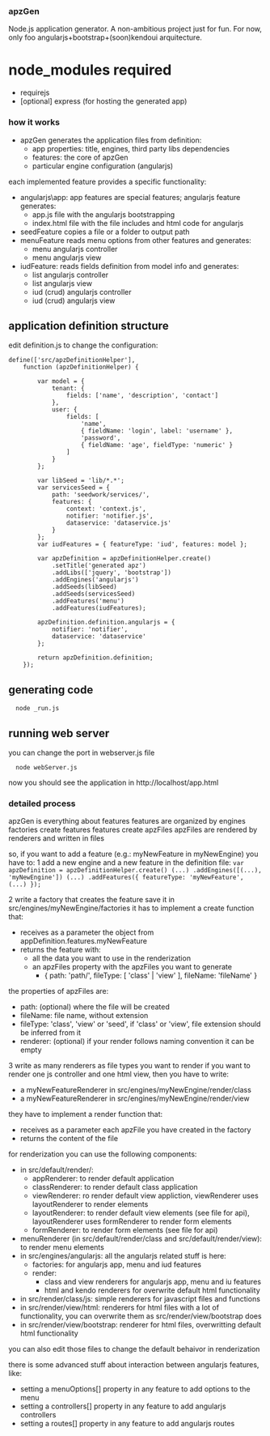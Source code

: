 ### apzGen
Node.js application generator. A non-ambitious project just for fun.
For now, only foo angularjs+bootstrap+(soon)kendoui arquitecture.

# node_modules required
- requirejs
- [optional] express (for hosting the generated app)

### how it works
- apzGen generates the application files from definition:
  - app properties: title, engines, third party libs dependencies
  - features: the core of apzGen
  - particular engine configuration (angularjs)

each implemented feature provides a specific functionality:
- angularjs\app: app features are special features; angularjs feature generates:
	- app.js file with the angularjs bootstrapping 
	- index.html file with the file includes and html code for angularjs
- seedFeature copies a file or a folder to output path
- menuFeature reads menu options from other features and generates: 
	- menu angularjs controller 
	- menu angularjs view
- iudFeature: reads fields definition from model info and generates:
	- list angularjs controller
	- list angularjs view 
	- iud (crud) angularjs controller 
	- iud (crud) angularjs view

## application definition structure
edit definition.js to change the configuration:
```
define(['src/apzDefinitionHelper'],
	function (apzDefinitionHelper) {

		var model = {
			tenant: {
				fields: ['name', 'description', 'contact']
			},
			user: {
				fields: [
					'name',
					{ fieldName: 'login', label: 'username' },
					'password',
					{ fieldName: 'age', fieldType: 'numeric' }
				]
			}
		};

		var libSeed = 'lib/*.*';
		var servicesSeed = {
			path: 'seedwork/services/',
			features: {
				context: 'context.js',
				notifier: 'notifier.js',
				dataservice: 'dataservice.js'
			}
		};
		var iudFeatures = { featureType: 'iud', features: model };

		var apzDefinition = apzDefinitionHelper.create()
			.setTitle('generated apz')
			.addLibs(['jquery', 'bootstrap'])
			.addEngines('angularjs')
			.addSeeds(libSeed)
			.addSeeds(servicesSeed)
			.addFeatures('menu')
			.addFeatures(iudFeatures);

		apzDefinition.definition.angularjs = {
			notifier: 'notifier',
			dataservice: 'dataservice'
		};

		return apzDefinition.definition;
	});

```

## generating code
```
  node _run.js
```
## running web server
you can change the port in webserver.js file
```
  node webServer.js
```
now you should see the application in http://localhost/app.html

### detailed process
apzGen is everything about features
features are organized by engines
factories create features
features create apzFiles
apzFiles are rendered by renderers and written in files

so, if you want to add a feature (e.g.: myNewFeature in myNewEngine) you have to:
1	add a new engine and a new feature in the definition file:
	```
		var apzDefinition = apzDefinitionHelper.create()
			(...)
			.addEngines([(...), 'myNewEngine'])
			(...)
			.addFeatures({ featureType: 'myNewFeature', (...) });
	```

2	write a factory that creates the feature
save it in src/engines/myNewEngine/factories
it has to implement a create function that:
- receives as a parameter the object from appDefinition.features.myNewFeature
- returns the feature with:
	- all the data you want to use in the renderization
	- an apzFiles property with the apzFiles you want to generate
		- { path: 'path/', fileType: [ 'class' | 'view' ], fileName: 'fileName' } 
 
the properties of apzFiles are:
- path: (optional) where the file will be created
- fileName: file name, without extension
- fileType: 'class', 'view' or 'seed', if 'class' or 'view', file extension should be inferred from it
- renderer: (optional) if your render follows naming convention it can be empty

3	write as many renderers as file types you want to render
if you want to render one js controller and one html view, then you have to write:
- a myNewFeatureRenderer in src/engines/myNewEngine/render/class
- a myNewFeatureRenderer in src/engines/myNewEngine/render/view

they have to implement a render function that:
- receives as a parameter each apzFile you have created in the factory
- returns the content of the file

for renderization you can use the following components:
- in src/default/render/:
	- appRenderer: to render default application
	- classRenderer: to render default class application
	- viewRenderer: ro render default view appliction, viewRenderer uses layoutRenderer to render elements
	- layoutRenderer: to render default view elements (see file for api), layoutRenderer uses formRenderer to render form elements
	- formRenderer: to render form elements (see file for api)
- menuRenderer (in src/default/render/class and src/default/render/view): to render menu elements
- in src/engines/angularjs: all the angularjs related stuff is here:
	- factories: for angularjs app, menu and iud features
	- render: 
		- class and view renderers for angularjs app, menu and iu features
		- html and kendo renderers for overwrite default html functionality
- in src/render/class/js: simple renderers for javascript files and functions
- in src/render/view/html: renderers for html files with a lot of functionality, you can overwrite them as src/render/view/bootstrap does
- in src/render/view/bootstrap: renderer for html files, overwritting default html functionality

you can also edit those files to change the default behaivor in renderization

there is some advanced stuff about interaction between angularjs features, like:
- setting a menuOptions[] property in any feature to add options to the menu 
- setting a controllers[] property in any feature to add angularjs controllers
- setting a routes[] property in any feature to add angularjs routes